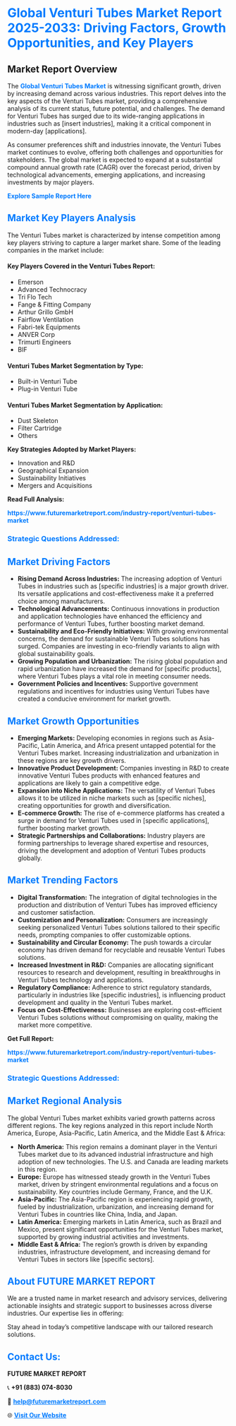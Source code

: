 <h1 style="color: #007BFF;">Global Venturi Tubes Market Report 2025-2033: Driving Factors, Growth Opportunities, and Key Players</h1>

<section id="overview">
<h2>Market Report Overview</h2>
<p>The <a href="https://www.futuremarketreport.com/industry-report/venturi-tubes-market" style="color: #007BFF; text-decoration: none;"><strong>Global Venturi Tubes Market</strong></a> is witnessing significant growth, driven by increasing demand across various industries. This report delves into the key aspects of the Venturi Tubes market, providing a comprehensive analysis of its current status, future potential, and challenges. The demand for Venturi Tubes has surged due to its wide-ranging applications in industries such as [insert industries], making it a critical component in modern-day [applications].</p>
<p>As consumer preferences shift and industries innovate, the Venturi Tubes market continues to evolve, offering both challenges and opportunities for stakeholders. The global market is expected to expand at a substantial compound annual growth rate (CAGR) over the forecast period, driven by technological advancements, emerging applications, and increasing investments by major players.</p>
</section>

<section id="overview">
<p><a href="https://www.futuremarketreport.com/request-sample/reportId=90468" style="color: #007BFF; text-decoration: none;"><strong>Explore Sample Report Here</strong></a></p>
</section>

<section id="key-players">
<h2 style="color: #007BFF;">Market Key Players Analysis</h2>
<p>The Venturi Tubes market is characterized by intense competition among key players striving to capture a larger market share. Some of the leading companies in the market include:</p>
<h4>Key Players Covered in the Venturi Tubes Report:</h4>
<ul><li>Emerson</li><li>Advanced Technocracy</li><li>Tri Flo Tech</li><li>Fange &amp; Fitting Company</li><li>Arthur Grillo GmbH</li><li>Fairflow Ventilation</li><li>Fabri-tek Equipments</li><li>ANVER Corp</li><li>Trimurti Engineers</li><li>BIF</li></ul>
<h4>Venturi Tubes Market Segmentation by Type:</h4>
<ul><li>Built-in Venturi Tube</li><li>Plug-in Venturi Tube</li></ul>

<h4>Venturi Tubes Market Segmentation by Application:</h4>
<ul><li>Dust Skeleton</li><li>Filter Cartridge</li><li>Others</li></ul>
<p><strong>Key Strategies Adopted by Market Players:</strong></p>
<ul>
<li>Innovation and R&D</li>
<li>Geographical Expansion</li>
<li>Sustainability Initiatives</li>
<li>Mergers and Acquisitions</li>
</ul>
</section>

<section>
<p><strong>Read Full Analysis: </strong></p><a href="https://www.futuremarketreport.com/industry-report/venturi-tubes-market" style="color: #007BFF; text-decoration: none;"><strong>https://www.futuremarketreport.com/industry-report/venturi-tubes-market</strong></a>
<h3 style="color: #007BFF;">Strategic Questions Addressed:</h3>
</section>

<section id="driving-factors">
<h2 style="color: #007BFF;">Market Driving Factors</h2>
<ul>
<li><strong>Rising Demand Across Industries:</strong> The increasing adoption of Venturi Tubes in industries such as [specific industries] is a major growth driver. Its versatile applications and cost-effectiveness make it a preferred choice among manufacturers.</li>
<li><strong>Technological Advancements:</strong> Continuous innovations in production and application technologies have enhanced the efficiency and performance of Venturi Tubes, further boosting market demand.</li>
<li><strong>Sustainability and Eco-Friendly Initiatives:</strong> With growing environmental concerns, the demand for sustainable Venturi Tubes solutions has surged. Companies are investing in eco-friendly variants to align with global sustainability goals.</li>
<li><strong>Growing Population and Urbanization:</strong> The rising global population and rapid urbanization have increased the demand for [specific products], where Venturi Tubes plays a vital role in meeting consumer needs.</li>
<li><strong>Government Policies and Incentives:</strong> Supportive government regulations and incentives for industries using Venturi Tubes have created a conducive environment for market growth.</li>
</ul>
</section>

<section id="growth-opportunities">
<h2 style="color: #007BFF;">Market Growth Opportunities</h2>
<ul>
<li><strong>Emerging Markets:</strong> Developing economies in regions such as Asia-Pacific, Latin America, and Africa present untapped potential for the Venturi Tubes market. Increasing industrialization and urbanization in these regions are key growth drivers.</li>
<li><strong>Innovative Product Development:</strong> Companies investing in R&D to create innovative Venturi Tubes products with enhanced features and applications are likely to gain a competitive edge.</li>
<li><strong>Expansion into Niche Applications:</strong> The versatility of Venturi Tubes allows it to be utilized in niche markets such as [specific niches], creating opportunities for growth and diversification.</li>
<li><strong>E-commerce Growth:</strong> The rise of e-commerce platforms has created a surge in demand for Venturi Tubes used in [specific applications], further boosting market growth.</li>
<li><strong>Strategic Partnerships and Collaborations:</strong> Industry players are forming partnerships to leverage shared expertise and resources, driving the development and adoption of Venturi Tubes products globally.</li>
</ul>
</section>

<section id="trending-factors">
<h2 style="color: #007BFF;">Market Trending Factors</h2>
<ul>
<li><strong>Digital Transformation:</strong> The integration of digital technologies in the production and distribution of Venturi Tubes has improved efficiency and customer satisfaction.</li>
<li><strong>Customization and Personalization:</strong> Consumers are increasingly seeking personalized Venturi Tubes solutions tailored to their specific needs, prompting companies to offer customizable options.</li>
<li><strong>Sustainability and Circular Economy:</strong> The push towards a circular economy has driven demand for recyclable and reusable Venturi Tubes solutions.</li>
<li><strong>Increased Investment in R&D:</strong> Companies are allocating significant resources to research and development, resulting in breakthroughs in Venturi Tubes technology and applications.</li>
<li><strong>Regulatory Compliance:</strong> Adherence to strict regulatory standards, particularly in industries like [specific industries], is influencing product development and quality in the Venturi Tubes market.</li>
<li><strong>Focus on Cost-Effectiveness:</strong> Businesses are exploring cost-efficient Venturi Tubes solutions without compromising on quality, making the market more competitive.</li>
</ul>
</section>

<section>
<p><strong>Get Full Report: </strong></p><a href="https://www.futuremarketreport.com/industry-report/venturi-tubes-market" style="color: #007BFF; text-decoration: none;"><strong>https://www.futuremarketreport.com/industry-report/venturi-tubes-market</strong></a>
<h3 style="color: #007BFF;">Strategic Questions Addressed:</h3>
</section>


<section id="regional-analysis">
<h2 style="color: #007BFF;">Market Regional Analysis</h2>
<p>The global Venturi Tubes market exhibits varied growth patterns across different regions. The key regions analyzed in this report include North America, Europe, Asia-Pacific, Latin America, and the Middle East & Africa:</p>
<ul>
<li><strong>North America:</strong> This region remains a dominant player in the Venturi Tubes market due to its advanced industrial infrastructure and high adoption of new technologies. The U.S. and Canada are leading markets in this region.</li>
<li><strong>Europe:</strong> Europe has witnessed steady growth in the Venturi Tubes market, driven by stringent environmental regulations and a focus on sustainability. Key countries include Germany, France, and the U.K.</li>
<li><strong>Asia-Pacific:</strong> The Asia-Pacific region is experiencing rapid growth, fueled by industrialization, urbanization, and increasing demand for Venturi Tubes in countries like China, India, and Japan.</li>
<li><strong>Latin America:</strong> Emerging markets in Latin America, such as Brazil and Mexico, present significant opportunities for the Venturi Tubes market, supported by growing industrial activities and investments.</li>
<li><strong>Middle East & Africa:</strong> The region’s growth is driven by expanding industries, infrastructure development, and increasing demand for Venturi Tubes in sectors like [specific sectors].</li>
</ul>
</section>

<footer>
<h2 style="color: #007BFF;">About FUTURE MARKET REPORT</h2>
<p>We are a trusted name in market research and advisory services, delivering actionable insights and strategic support to businesses across diverse industries. Our expertise lies in offering:</p>

<p>Stay ahead in today’s competitive landscape with our tailored research solutions.</p>

<h2 style="color: #007BFF;">Contact Us:</h2>
<p><strong>FUTURE MARKET REPORT</strong></p>
<p>📞 <strong>+91 (883) 074-8030</strong></p>
<p>📧 <strong><a href="mailto:help@futuremarketreport.com" style="color: #007BFF;">help@futuremarketreport.com</a></strong></p>
<p>🌐 <strong><a href="https://www.futuremarketreport.com/" style="color: #007BFF;">Visit Our Website</a></strong></p>
</footer>